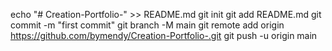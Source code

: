 echo "# Creation-Portfolio-" >> README.md
git init
git add README.md
git commit -m "first commit"
git branch -M main
git remote add origin https://github.com/bymendy/Creation-Portfolio-.git
git push -u origin main